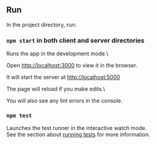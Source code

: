 
## Run

In the project directory, run:

### `npm start` in both client and server directories

Runs the app in the development mode.\

Open [http://localhost:3000](http://localhost:3000) to view it in the browser.

It will start the server at [http://localhost:5000](http://localhost:5000)

The page will reload if you make edits.\

You will also see any lint errors in the console.

### `npm test`

Launches the test runner in the interactive watch mode.\
See the section about [running tests](https://facebook.github.io/create-react-app/docs/running-tests) for more information.
